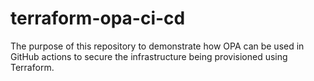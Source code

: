 # terraform-opa-ci-cd
The purpose of this repository to demonstrate how OPA can be used in GitHub actions to secure the infrastructure being provisioned using Terraform.

